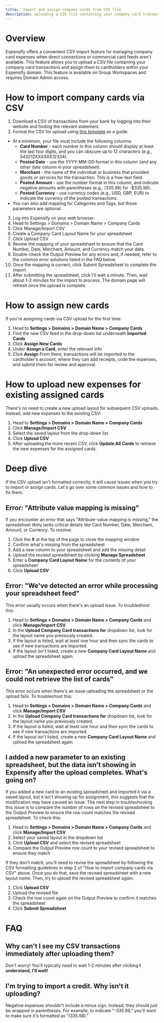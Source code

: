 ```yaml
---
title:  Import and assign company cards from CSV file
description: uploading a CSV file containing your company card transactions
---
```


# Overview
Expensify offers a convenient CSV import feature for managing company card expenses when direct connections or commercial card feeds aren't available. This feature allows you to upload a CSV file containing your company card transactions and assign them to cardholders within your Expensify domain.
This feature is available on Group Workspaces and requires Domain Admin access.

# How to import company cards via CSV
1. Download a CSV of transactions from your bank by logging into their website and finding the relevant statement.
2. Format the CSV for upload using [this template](https://s3-us-west-1.amazonaws.com/concierge-responses-expensify-com/uploads%2F1594908368712-Best+Example+CSV+for+Domains.csv) as a guide. 
- At a minimum, your file must include the following columns:
  - **Card Number** - each number in this column should display at least the last four digits, and you can obscure up to 12 characters 
(e.g., 543212XXXXXX12334).
  - **Posted Date** - use the YYYY-MM-DD format in this column (and any other date column in your spreadsheet).
  - **Merchant** - the name of the individual or business that provided goods or services for the transaction. This is a free-text field. 
  - **Posted Amount** - use the number format in this column, and indicate negative amounts with parentheses (e.g., (335.98) for -$335.98).
  - **Posted Currency** - use currency codes (e.g., USD, GBP, EUR) to indicate the currency of the posted transactions.
- You can also add mapping for Categories and Tags, but those parameters are optional. 
3. Log into Expensify on your web browser.
4. Head to Settings > Domains > Domain Name > Company Cards
5. Click Manage/Import CSV
6. Create a Company Card Layout Name for your spreadsheet
7. Click Upload CSV
8. Review the mapping of your spreadsheet to ensure that the Card Number, Date, Merchant, Amount, and Currency match your data. 
9. Double-check the Output Preview for any errors and, if needed, refer to the common error solutions listed in the FAQ below. 
10. Once the mapping is correct, click Submit Spreadsheet to complete the import.
11. After submitting the spreadsheet, click I'll wait a minute. Then, wait about 1-2 minutes for the import to process. The domain page will refresh once the upload is complete.

# How to assign new cards 
If you're assigning cards via CSV upload for the first time:
1. Head to **Settings > Domains > Domain Name > Company Cards**
2. Find the new CSV feed in the drop-down list underneath **Imported Cards**
3. Click **Assign New Cards**
4. Under **Assign a Card**, enter the relevant info
5. Click **Assign**
From there, transactions will be imported to the cardholder's account, where they can add receipts, code the expenses, and submit them for review and approval.

# How to upload new expenses for existing assigned cards
There's no need to create a new upload layout for subsequent CSV uploads. Instead, add new expenses to the existing CSV:
1. Head to **Settings > Domains > Domain Name > Company Cards**
2. Click **Manage/Import CSV**
3. Select the saved layout from the drop-down list
4. Click **Upload CSV**
5. After uploading the more recent CSV, click **Update All Cards** to retrieve the new expenses for the assigned cards.

# Deep dive
If the CSV upload isn't formatted correctly, it will cause issues when you try to import or assign cards. Let's go over some common issues and how to fix them. 

## Error: "Attribute value mapping is missing"
If you encounter an error that says "Attribute-value mapping is missing," the spreadsheet likely lacks critical details like Card Number, Date, Merchant, Amount, or Currency. To resolve:
1. Click the **X** at the top of the page to close the mapping window
2. Confirm what's missing from the spreadsheet
3. Add a new column to your spreadsheet and add the missing detail
4. Upload the revised spreadsheet by clicking **Manage Spreadsheet**
5. Enter a **Company Card Layout Name** for the contents of your spreadsheet
6. Click **Upload CSV**

## Error: "We've detected an error while processing your spreadsheet feed"
This error usually occurs when there's an upload issue. 
To troubleshoot this:
1. Head to **Settings > Domains > Domain Name > Company Cards** and click **Manage/Import CSV**
2. In the **Upload Company Card transactions for** dropdown list, look for the layout name you previously created.
3. If the layout is listed, wait at least one hour and then sync the cards to see if new transactions are imported. 
4. If the layout isn't listed, create a new **Company Card Layout Name** and upload the spreadsheet again.

## Error: "An unexpected error occurred, and we could not retrieve the list of cards"
This error occurs when there's an issue uploading the spreadsheet or the upload fails. 
To troubleshoot this: 
1. Head to **Settings > Domains > Domain Name > Company Cards** and click **Manage/Import CSV**
2. In the **Upload Company Card transactions for** dropdown list, look for the layout name you previously created.
3. If the layout is listed, wait at least one hour and then sync the cards to see if new transactions are imported. 
4. If the layout isn't listed, create a new **Company Card Layout Name** and upload the spreadsheet again.


## I added a new parameter to an existing spreadsheet, but the data isn't showing in Expensify after the upload completes. What's going on?
If you added a new card to an existing spreadsheet and imported it via a saved layout, but it isn't showing up for assignment, this suggests that the modification may have caused an issue.
The next step in troubleshooting this issue is to compare the number of rows on the revised spreadsheet to the Output Preview to ensure the row count matches the revised spreadsheet. 
To check this:
1. Head to **Settings > Domains > Domain Name > Company Cards** and click **Manage/Import CSV** 
2. Select your saved layout in the dropdown list
3. Click **Upload CSV** and select the revised spreadsheet
4. Compare the Output Preview row count to your revised spreadsheet to ensure they match


If they don't match, you'll need to revise the spreadsheet by following the CSV formatting guidelines in step 2 of "How to import company cards via CSV" above.
Once you do that, save the revised spreadsheet with a new layout name.
Then, try to upload the revised spreadsheet again: 

1. Click **Upload CSV**
2. Upload the revised file 
3. Check the row count again on the Output Preview to confirm it matches the spreadsheet
4. Click **Submit Spreadsheet**

# FAQ 
## Why can't I see my CSV transactions immediately after uploading them?
Don't worry! You'll typically need to wait 1-2 minutes after clicking **I understand, I'll wait!**

## I'm trying to import a credit. Why isn't it uploading?
Negative expenses shouldn't include a minus sign. Instead, they should just be wrapped in parentheses. For example, to indicate "-335.98," you'll want to make sure it's formatted as "(335.98)."
